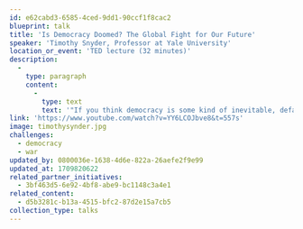 ```yaml
---
id: e62cabd3-6585-4ced-9dd1-90ccf1f8cac2
blueprint: talk
title: 'Is Democracy Doomed? The Global Fight for Our Future'
speaker: 'Timothy Snyder, Professor at Yale University'
location_or_event: 'TED lecture (32 minutes)'
description:
  -
    type: paragraph
    content:
      -
        type: text
        text: '"If you think democracy is some kind of inevitable, default setting for the world, then you aren''t going to have it for very long," says historian and author Timothy Snyder. From World War I to the Russian invasion of Ukraine, Snyder dives into the structures that uplift and tear down political systems, offering a historical perspective on the current state of democracy around the world as well as the patterns of thought that lead to tyranny. He discusses a new approach to democracy that could help create and protect a future of freedom.'
link: 'https://www.youtube.com/watch?v=YY6LCOJbve8&t=557s'
image: timothysynder.jpg
challenges:
  - democracy
  - war
updated_by: 0800036e-1638-4d6e-822a-26aefe2f9e99
updated_at: 1709820622
related_partner_initiatives:
  - 3bf463d5-6e92-4bf8-abe9-bc1148c3a4e1
related_content:
  - d5b3281c-b13a-4515-bfc2-87d2e15a7cb5
collection_type: talks
---
```

